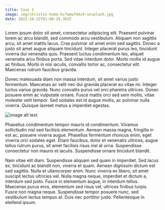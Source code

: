 ```yaml
---
title: Case 2
image: img/christin-hume-hcfwew744z4-unsplash.jpg
date: 2022-10-22T01:08:29.303Z
---
```

Lorem ipsum dolor sit amet, consectetur adipiscing elit. Praesent pulvinar lorem ac arcu blandit, sed commodo arcu vestibulum. Aliquam non sagittis arcu, sit amet mattis lacus. Cras pulvinar sit amet enim sed sagittis. Donec a justo sit amet augue aliquam tincidunt. Integer placerat purus leo, tincidunt viverra dui venenatis quis. Praesent luctus condimentum leo, aliquet venenatis arcu finibus porta. Sed vitae interdum dolor. Morbi mollis id augue ac finibus. Morbi in nisi iaculis, convallis tortor ac, consectetur elit. Maecenas rutrum faucibus gravida.

Donec malesuada diam non massa interdum, sit amet varius justo fermentum. Maecenas ac velit nec dui gravida placerat eu vitae mi. Integer luctus varius gravida. Nunc convallis purus vel orci pharetra ultrices. Donec posuere enim ac vulputate ornare. Fusce mattis orci sed sem mollis, vitae molestie velit tempor. Sed sodales est id augue mollis, ac pulvinar nulla viverra. Quisque laoreet metus a imperdiet egestas.

![image alt text](img/close-up-portrait-attractive-young-woman-isolated-1-.jpg "A nice image")

Phasellus condimentum tempor mauris id condimentum. Vivamus sollicitudin nisl sed facilisis elementum. Aenean massa magna, fringilla in est ac, posuere viverra augue. Phasellus fermentum rhoncus enim, eget viverra orci sodales eget. Etiam faucibus, dolor et venenatis ultrices, augue tellus rutrum purus, sit amet facilisis risus nisl at urna. Suspendisse consectetur non mauris et iaculis. Suspendisse ornare tincidunt blandit.

Nam vitae elit diam. Suspendisse aliquam sed quam in imperdiet. Sed lacus ex, tincidunt ac blandit non, viverra et quam. Aenean dignissim dictum est sed sagittis. Nulla et ullamcorper enim. Nunc viverra ex libero, sit amet suscipit lectus ultricies vel. Nulla magna neque, imperdiet et dictum a, interdum sed justo. Fusce in elementum augue, in interdum tellus. Maecenas purus eros, elementum sed risus vel, ultrices finibus turpis. Fusce non magna neque. Suspendisse tempor posuere nunc, sed vestibulum lectus tempus at. Duis nec porttitor justo. Pellentesque in eleifend ipsum.